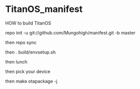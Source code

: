 TitanOS_manifest
================

HOW to build TitanOS


repo init -u git://github.com/Mungohigh/manifest.git -b master

then repo sync

then . build/envsetup.sh

then lunch

then pick your device

then make otapackage -j<number of jobs> 
